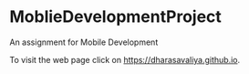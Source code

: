 # MoblieDevelopmentProject
An assignment for Mobile Development

To visit the web page click on https://dharasavaliya.github.io. 
